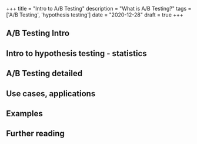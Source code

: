 +++
title = "Intro to A/B Testing"
description = "What is A/B Testing?"
tags = ['A/B Testing', 'hypothesis testing']
date = "2020-12-28"
draft = true
+++

## A/B Testing Intro

## Intro to hypothesis testing - statistics

## A/B Testing detailed

## Use cases, applications

## Examples

## Further reading